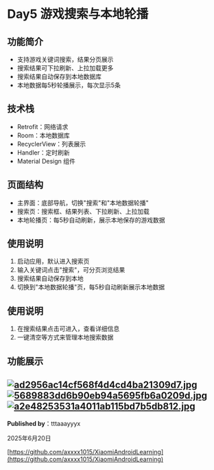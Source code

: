 # Day5 游戏搜索与本地轮播

## 功能简介
- 支持游戏关键词搜索，结果分页展示
- 搜索结果可下拉刷新、上拉加载更多
- 搜索结果自动保存到本地数据库
- 本地数据每5秒轮播展示，每次显示5条

## 技术栈
- Retrofit：网络请求
- Room：本地数据库
- RecyclerView：列表展示
- Handler：定时刷新
- Material Design 组件

## 页面结构
- 主界面：底部导航，切换"搜索"和"本地数据轮播"
- 搜索页：搜索框、结果列表、下拉刷新、上拉加载
- 本地轮播页：每5秒自动刷新，展示本地保存的游戏数据

## 使用说明
1. 启动应用，默认进入搜索页
2. 输入关键词点击"搜索"，可分页浏览结果
3. 搜索结果自动保存到本地
4. 切换到"本地数据轮播"页，每5秒自动刷新展示本地数据

## 使用说明

1. 在搜索结果点击可进入，查看详细信息
2. 一键清空等方式来管理本地搜索数据

## 功能展示

[![ad2956ac14cf568f4d4cd4ba21309d7.jpg](https://img.picui.cn/free/2025/06/20/6855637d096f7.jpg)](https://img.picui.cn/free/2025/06/20/6855637d096f7.jpg)
[![5689883dd6b90eb94a5695fb6a0209d.jpg](https://img.picui.cn/free/2025/06/20/6855637c98079.jpg)](https://img.picui.cn/free/2025/06/20/6855637c98079.jpg)
[![a2e48253531a4011ab115bd7b5db812.jpg](https://img.picui.cn/free/2025/06/20/6855637ce013a.jpg)](https://img.picui.cn/free/2025/06/20/6855637ce013a.jpg)
----

**Published by**：tttaaayyyx

2025年6月20日

[https://github.com/axxxx1015/XiaomiAndroidLearning](https://github.com/axxxx1015/XiaomiAndroidLearning)
